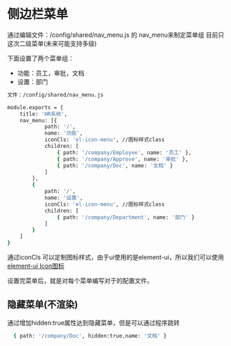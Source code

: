 # 侧边栏菜单
  
  
  通过编辑文件：/config/shared/nav_menu.js 的 nav_menu来制定菜单组
  目前只这次二级菜单(未来可能支持多级)

  下面设置了两个菜单组：
  - 功能：员工，审批，文档
  - 设置：部门
```bash
文件：/config/shared/nav_menu.js

module.exports = {
    title: 'HR系统',
    nav_menu: [{
            path: '/',
            name: '功能',
            iconCls: 'el-icon-menu', //图标样式class       
            children: [
                { path: '/company/Employee', name: '员工' },
                { path: '/company/Approve', name: '审批' },
                { path: '/company/Doc', name: '文档' }
            ]
        },
        {
            path: '/',
            name: '设置',
            iconCls: 'el-icon-menu', //图标样式class       
            children: [
                { path: '/company/Department', name: '部门' }
            ]
        }
    ]
}
```

通过iconCls 可以定制图标样式，由于ui使用的是element-ui，所以我们可以使用[element-ui Icon图标](http://element-cn.eleme.io/#/zh-CN/component/icon)

设置完菜单后，就是对每个菜单编写对于的配置文件。

## 隐藏菜单(不渲染)

通过增加hidden:true属性达到隐藏菜单，但是可以通过程序跳转

```bash  
  { path: '/company/Doc', hidden:true,name: '文档' }

```